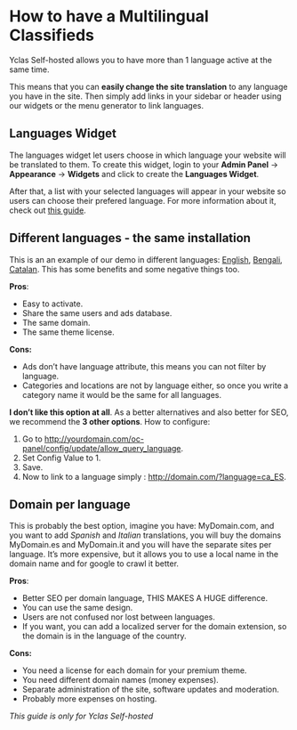 # How to have a Multilingual Classifieds

Yclas Self-hosted allows you to have more than 1 language active at the same time.

This means that you can  **easily change the site translation**  to any language you have in the site. Then simply add links in your sidebar or header using our widgets or the menu generator to link languages.

## Languages Widget

The languages widget let users choose in which language your website will be translated to them. To create this widget, login to your **Admin Panel** ->  **Appearance**  ->  **Widgets**  and click to create the **Languages Widget**.

After that, a list with your selected languages will appear in your website so users can choose their prefered language. For more information about it, check out  [this guide](http://docs.yclas.com/languages-widget/).

## Different languages - the same installation

This is an an example of our demo in different languages:  [English](http://demo.yclas.com/?language=en_EN), [Bengali](http://demo.yclas.com/?language=bn_BD), [Catalan](http://demo.yclas.com/?language=ca_ES). This has some benefits and some negative things too.

**Pros**:

-   Easy to activate.
-   Share the same users and ads database.
-   The same domain.
-   The same theme license.

**Cons:**

-   Ads don’t have language attribute, this means you can not filter by language.
-   Categories and locations are not by language either, so once you write a category name it would be the same for all languages.

**I don’t like this option at all**. As a better alternatives and also better for SEO, we recommend the  **3 other options**. How to configure:

1.  Go to http://yourdomain.com/oc-panel/config/update/allow_query_language.
2.  Set Config Value to 1.
3.  Save.
4.  Now to link to a language simply : http://domain.com/?language=ca_ES.

  

## Domain per language

This is probably the best option, imagine you have: MyDomain.com, and you want to add *Spanish* and *Italian* translations, you will buy the domains MyDomain.es and MyDomain.it and you will have the separate sites per language. It’s more expensive, but it allows you to use a local name in the domain name and for google to crawl it better.

**Pros**:

-   Better SEO per domain language, THIS MAKES A HUGE difference.
-   You can use the same design.
-   Users are not confused nor lost between languages.
-   If you want, you can add a localized server for the domain extension, so the domain is in the language of the country.

**Cons:**

-   You need a license for each domain for your premium theme.
-   You need different domain names (money expenses).
-   Separate administration of the site, software updates and moderation.
-   Probably more expenses on hosting.


*This guide is only for Yclas Self-hosted*
